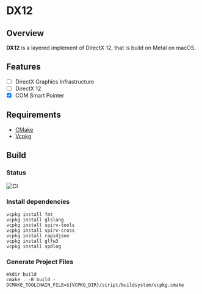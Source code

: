 # DX12

## Overview

**DX12** is a layered implement of DirectX 12, that is build on Metal on macOS.

## Features

* [ ] DirectX Graphics Infrastructure
* [ ] DirectX 12
* [X] COM Smart Pointer

## Requirements

* [CMake](https://github.com/Kitware/CMake)
* [Vcpkg](https://github.com/Microsoft/vcpkg)

## Build

### Status

![CI](https://github.com/daemyung/dx12/workflows/CI/badge.svg)

### Install dependencies

```
vcpkg install fmt
vcpkg install glslang
vcpkg install spirv-tools
vcpkg install spirv-cross
vcpkg install rapidjson
vcpkg install glfw3
vcpkg install spdlog
```

### Generate Project Files

```
mkdir build
cmake . -B build -DCMAKE_TOOLCHAIN_FILE=${VCPKG_DIR}/script/buildsystem/vcpkg.cmake
```
